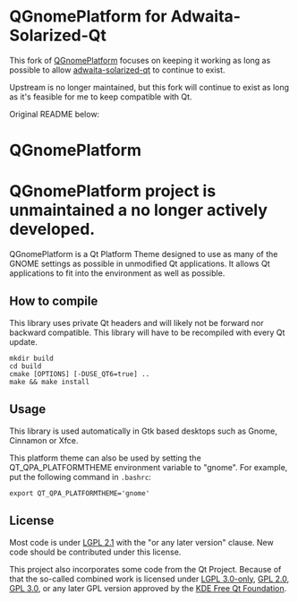 QGnomePlatform for Adwaita-Solarized-Qt
=======================================

This fork of [QGnomePlatform](https://github.com/FedoraQt/QGnomePlatform)
focuses on keeping it working as long as possible to allow
[adwaita-solarized-qt](https://github.com/Ferdi265/adwaita-solarized-qt) to
continue to exist.

Upstream is no longer maintained, but this fork will continue to exist as long
as it's feasible for me to keep compatible with Qt.

Original README below:

QGnomePlatform
==========

# QGnomePlatform project is unmaintained a no longer actively developed.

QGnomePlatform is a Qt Platform Theme designed to use as many of the GNOME settings as possible in unmodified Qt applications. It allows Qt applications to fit into the environment as well as possible.

## How to compile

This library uses private Qt headers and will likely not be forward nor backward compatible. This library will have to be recompiled with every Qt update.

```
mkdir build
cd build
cmake [OPTIONS] [-DUSE_QT6=true] ..
make && make install
```

## Usage

This library is used automatically in Gtk based desktops such as Gnome, Cinnamon or Xfce.

This platform theme can also be used by setting the QT_QPA_PLATFORMTHEME environment variable to "gnome". For example, put the following command in `.bashrc`:

```
export QT_QPA_PLATFORMTHEME='gnome'
```

## License
Most code is under [LGPL 2.1](https://www.gnu.org/licenses/old-licenses/lgpl-2.1.en.html) with the "or any later version" clause. New code should be contributed under this license.

This project also incorporates some code from the Qt Project. Because of that the so-called combined work is licensed under [LGPL 3.0-only](https://www.gnu.org/licenses/lgpl-3.0), [GPL 2.0](https://www.gnu.org/licenses/old-licenses/gpl-2.0), [GPL 3.0](https://www.gnu.org/licenses/gpl-3.0), or any later GPL version approved by the [KDE Free Qt Foundation](https://kde.org/community/whatiskde/kdefreeqtfoundation/).
